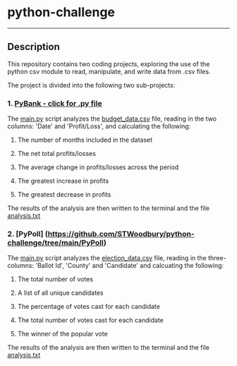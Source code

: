 # python-challenge
-----------------------------------
## Description

This repository contains two coding projects, exploring the use of the python csv module to read, manipulate, and write data from .csv files. 

The project is divided into the following two sub-projects:

### 1. [PyBank - click for .py file](https://github.com/STWoodbury/python-challenge/tree/main/PyBank)

The [main.py](https://github.com/STWoodbury/python-challenge/blob/main/PyBank/main.py) script analyzes the [budget_data.csv](https://github.com/STWoodbury/python-challenge/blob/main/PyBank/Resources/budget_data.csv) file, reading in the two columns: 'Date' and 'Profit/Loss', and calculating the following:

1. The number of months included in the dataset

2. The net total profits/losses

3. The average change in profits/losses across the period 

4. The greatest increase in profits

5. The greatest decrease in profits

The results of the analysis are then written to the terminal and the file [analysis.txt](https://github.com/STWoodbury/python-challenge/blob/main/PyBank/analysis/analysis.txt)

### 2. [PyPoll] (https://github.com/STWoodbury/python-challenge/tree/main/PyPoll)

The [main.py](https://github.com/STWoodbury/python-challenge/blob/main/PyPoll/main.py) script analyzes the [election_data.csv](https://github.com/STWoodbury/python-challenge/blob/main/PyPoll/Resources/election_data.csv) file, reading in the three-columns: 'Ballot Id', 'County' and 'Candidate' and calcuating the following:

1. The total number of votes

2. A list of all unique candidates

3. The percentage of votes cast for each candidate

4. The total number of votes cast for each candidate

5. The winner of the popular vote

The results of the analysis are then written to the terminal and the file [analysis.txt](https://github.com/STWoodbury/python-challenge/blob/main/PyPoll/analysis/analysis.txt)

